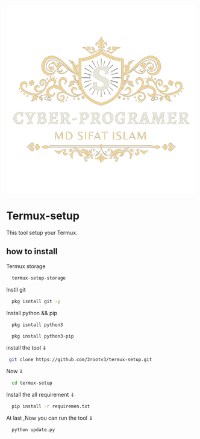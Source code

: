<p align="center">
  <img src="removebg.banner.png">
</p>

# Termux-setup
This tool setup your Termux.

## how to install
Termux storage 

```bash
  termux-setup-storage
```

Instll git

```bash
  pkg isntall git -y
```

Install python && pip

```bash
  pkg isntall python3
```
```bash
  pkg install python3-pip
```
install the tool ⇓

```bash
 git clone https://github.com/2rootv3/termux-setup.git
```
Now ⇓

```bash
  cd termux-setup
```
Install the all requirement ⇓

```bash
  pip install -r requiremen.txt
```
At last ,Now  you can run the tool ⇓

```bash
  python update.py
```


